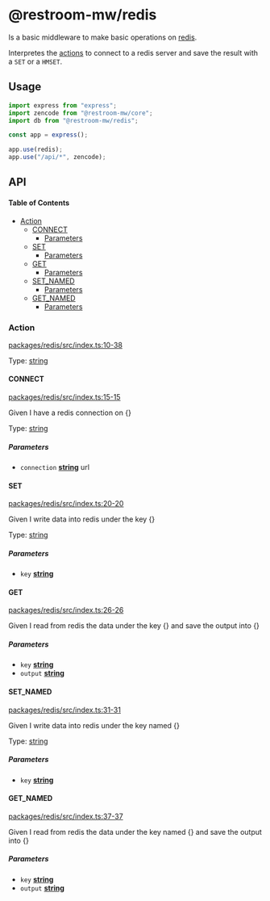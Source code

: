# @restroom-mw/redis

Is a basic middleware to make basic operations on [redis](https://redis.io).

Interpretes the [actions](#action) to connect to a redis server and save the result with a `SET` or a `HMSET`.

## Usage

```js
import express from "express";
import zencode from "@restroom-mw/core";
import db from "@restroom-mw/redis";

const app = express();

app.use(redis);
app.use("/api/*", zencode);
```

## API

<!-- Generated by documentation.js. Update this documentation by updating the source code. -->

#### Table of Contents

*   [Action](#action)
    *   [CONNECT](#connect)
        *   [Parameters](#parameters)
    *   [SET](#set)
        *   [Parameters](#parameters-1)
    *   [GET](#get)
        *   [Parameters](#parameters-2)
    *   [SET_NAMED](#set_named)
        *   [Parameters](#parameters-3)
    *   [GET_NAMED](#get_named)
        *   [Parameters](#parameters-4)

### Action

[packages/redis/src/index.ts:10-38](https://github.com/dyne/restroom-mw/blob/fa95735ca50c7ee972a0a3eafca5d756733565f9/packages/redis/src/index.ts#L10-L38 "Source code on GitHub")

Type: [string](https://developer.mozilla.org/docs/Web/JavaScript/Reference/Global_Objects/String)

#### CONNECT

[packages/redis/src/index.ts:15-15](https://github.com/dyne/restroom-mw/blob/fa95735ca50c7ee972a0a3eafca5d756733565f9/packages/redis/src/index.ts#L15-L15 "Source code on GitHub")

Given I have a redis connection on {}

Type: [string](https://developer.mozilla.org/docs/Web/JavaScript/Reference/Global_Objects/String)

##### Parameters

*   `connection` **[string](https://developer.mozilla.org/docs/Web/JavaScript/Reference/Global_Objects/String)** url

#### SET

[packages/redis/src/index.ts:20-20](https://github.com/dyne/restroom-mw/blob/fa95735ca50c7ee972a0a3eafca5d756733565f9/packages/redis/src/index.ts#L20-L20 "Source code on GitHub")

Given I write data into redis under the key {}

Type: [string](https://developer.mozilla.org/docs/Web/JavaScript/Reference/Global_Objects/String)

##### Parameters

*   `key` **[string](https://developer.mozilla.org/docs/Web/JavaScript/Reference/Global_Objects/String)** 

#### GET

[packages/redis/src/index.ts:26-26](https://github.com/dyne/restroom-mw/blob/fa95735ca50c7ee972a0a3eafca5d756733565f9/packages/redis/src/index.ts#L26-L26 "Source code on GitHub")

Given I read from redis the data under the key {} and save the output into {}

##### Parameters

*   `key` **[string](https://developer.mozilla.org/docs/Web/JavaScript/Reference/Global_Objects/String)** 
*   `output` **[string](https://developer.mozilla.org/docs/Web/JavaScript/Reference/Global_Objects/String)** 

#### SET_NAMED

[packages/redis/src/index.ts:31-31](https://github.com/dyne/restroom-mw/blob/fa95735ca50c7ee972a0a3eafca5d756733565f9/packages/redis/src/index.ts#L31-L31 "Source code on GitHub")

Given I write data into redis under the key named {}

Type: [string](https://developer.mozilla.org/docs/Web/JavaScript/Reference/Global_Objects/String)

##### Parameters

*   `key` **[string](https://developer.mozilla.org/docs/Web/JavaScript/Reference/Global_Objects/String)** 

#### GET_NAMED

[packages/redis/src/index.ts:37-37](https://github.com/dyne/restroom-mw/blob/fa95735ca50c7ee972a0a3eafca5d756733565f9/packages/redis/src/index.ts#L37-L37 "Source code on GitHub")

Given I read from redis the data under the key named {} and save the output into {}

##### Parameters

*   `key` **[string](https://developer.mozilla.org/docs/Web/JavaScript/Reference/Global_Objects/String)** 
*   `output` **[string](https://developer.mozilla.org/docs/Web/JavaScript/Reference/Global_Objects/String)** 
